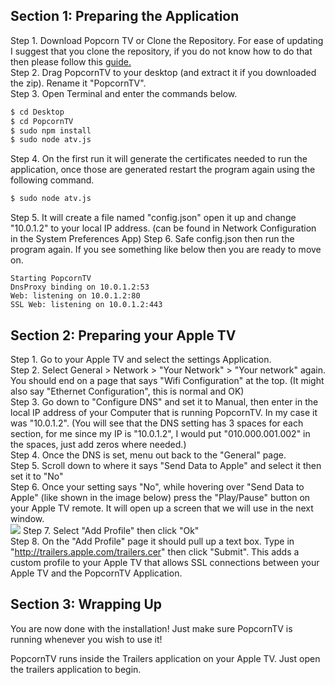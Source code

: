 ## Section 1: Preparing the Application

Step 1. Download Popcorn TV or Clone the Repository. For ease of updating I suggest that you clone the repository, if you do not know how to do that then please follow this [guide.](https://github.com/OstlerDev/PopcornTV/wiki/How-to-Clone-the-Project)  
Step 2. Drag PopcornTV to your desktop (and extract it if you downloaded the zip). Rename it "PopcornTV".  
Step 3. Open Terminal and enter the commands below.
```sh
$ cd Desktop
$ cd PopcornTV
$ sudo npm install
$ sudo node atv.js
```
Step 4. On the first run it will generate the certificates needed to run the application, once those are generated restart the program again using the following command.
```sh
$ sudo node atv.js
```
Step 5. It will create a file named "config.json" open it up and change "10.0.1.2" to your local IP address. (can be found in Network Configuration in the System Preferences App)
Step 6. Safe config.json then run the program again. If you see something like below then you are ready to move on.
```
Starting PopcornTV
DnsProxy binding on 10.0.1.2:53
Web: listening on 10.0.1.2:80
SSL Web: listening on 10.0.1.2:443
```

## Section 2: Preparing your Apple TV

Step 1. Go to your Apple TV and select the settings Application.  
Step 2. Select General > Network > "Your Network" > "Your network" again. You should end on a page that says "Wifi Configuration" at the top. (It might also say "Ethernet Configuration", this is normal and OK)  
Step 3. Go down to "Configure DNS" and set it to Manual, then enter in the local IP address of your Computer that is running PopcornTV. In my case it was "10.0.1.2". (You will see that the DNS setting has 3 spaces for each section, for me since my IP is "10.0.1.2", I would put "010.000.001.002" in the spaces, just add zeros where needed.)  
Step 4. Once the DNS is set, menu out back to the "General" page.  
Step 5. Scroll down to where it says "Send Data to Apple" and select it then set it to "No"  
Step 6. Once your setting says "No", while hovering over "Send Data to Apple" (like shown in the image below) press the "Play/Pause" button on your Apple TV remote. It will open up a screen that we will use in the next window.  
![](http://i.imgur.com/ZUwdFkq.jpg)
Step 7. Select "Add Profile" then click "Ok"  
Step 8. On the "Add Profile" page it should pull up a text box. Type in "http://trailers.apple.com/trailers.cer" then click "Submit". This adds a custom profile to your Apple TV that allows SSL connections between your Apple TV and the PopcornTV Application.  

## Section 3: Wrapping Up

You are now done with the installation! Just make sure PopcornTV is running whenever you wish to use it!

PopcornTV runs inside the Trailers application on your Apple TV. Just open the trailers application to begin.